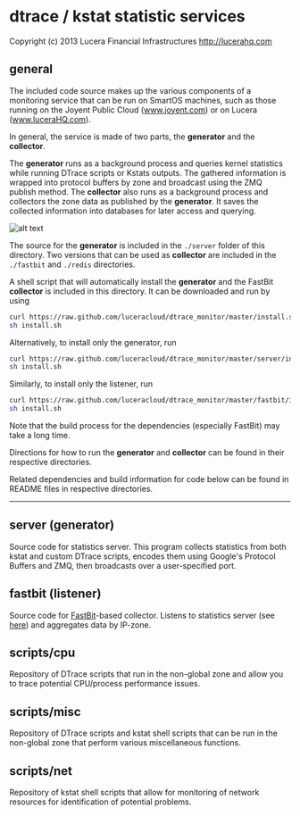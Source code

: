 dtrace / kstat statistic services
=================================
Copyright (c) 2013 Lucera Financial Infrastructures http://lucerahq.com

general
-------

The included code source makes up the various components of a monitoring service that can be run on SmartOS machines, such as those running on the Joyent Public Cloud (www.joyent.com) or on Lucera (www.luceraHQ.com). 

In general, the service is made of two parts, the __generator__ and the __collector__.

The __generator__ runs as a background process and queries kernel statistics while running DTrace scripts or Kstats outputs. The gathered information is wrapped into protocol buffers by zone and broadcast using the ZMQ publish method. The __collector__ also runs as a background process and collectors the zone data as published by the __generator__. It saves the collected information into databases for later access and querying.

![alt text](https://raw.github.com/luceracloud/dtrace_monitor/master/imgs/overview.png "overview of process")

The source for the __generator__ is included in the `./server` folder of this directory. Two versions that can be used as __collector__ are included in the `./fastbit` and `./redis` directories. 

A shell script that will automatically install the __generator__ and the FastBit __collector__ is included in this directory. It can be downloaded and run by using 
```bash
curl https://raw.github.com/luceracloud/dtrace_monitor/master/install.sh > install.sh
sh install.sh
```
Alternatively, to install only the generator, run
```bash
curl https://raw.github.com/luceracloud/dtrace_monitor/master/server/install.sh > install.sh
sh install.sh
```
Similarly, to install only the listener, run
```bash
curl https://raw.github.com/luceracloud/dtrace_monitor/master/fastbit/install.sh > install.sh
sh install.sh
``` 

Note that the build process for the dependencies (especially FastBit) may take a long time.

Directions for how to run the __generator__ and __collector__ can be found in their respective directories.


Related dependencies and build information for code below can be found in README files in respective directories.
___

server (generator)
------------------
Source code for statistics server. This program collects statistics from both kstat and custom DTrace scripts, encodes them using Google's Protocol Buffers and ZMQ, then broadcasts over a user-specified port.

fastbit (listener)
------------------
Source code for [FastBit](https://sdm.lbl.gov/fastbit/)-based collector. Listens to statistics server (see [here](#server)) and aggregates data by IP-zone.


scripts/cpu
-----------
Repository of DTrace scripts that run in the non-global zone and allow you to trace potential CPU/process performance issues.

scripts/misc
----
Repository of DTrace scripts and kstat shell scripts that can be run in the non-global zone that perform various miscellaneous functions. 

scripts/net
---
Repository of kstat shell scripts that allow for monitoring of network resources for identification of potential problems.

